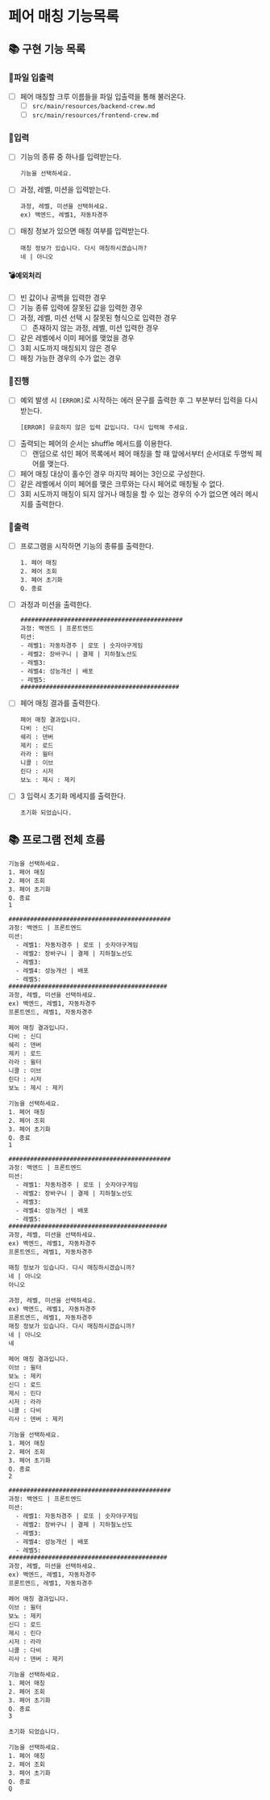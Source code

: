 # 페어 매칭 기능목록

## 📚 구현 기능 목록

### 💫파일 입출력

- [ ] 페어 매칭할 크루 이름들을 파일 입출력을 통해 불러온다.
    - [ ] `src/main/resources/backend-crew.md`
    - [ ] `src/main/resources/frontend-crew.md`

### 💫입력

- [ ] 기능의 종류 중 하나를 입력받는다.
  ```
  기능을 선택하세요.
  ```
- [ ] 과정, 레벨, 미션을 입력받는다.
  ```
  과정, 레벨, 미션을 선택하세요.
  ex) 백엔드, 레벨1, 자동차경주
  ```

- [ ] 매칭 정보가 있으면 매칭 여부를 입력받는다.
  ```
  매칭 정보가 있습니다. 다시 매칭하시겠습니까?
  네 | 아니오
  ```

#### 💣예외처리

- [ ] 빈 값이나 공백을 입력한 경우
- [ ] 기능 종류 입력에 잘못된 값을 입력한 경우
- [ ] 과정, 레벨, 미션 선택 시 잘못된 형식으로 입력한 경우
    - [ ] 존재하지 않는 과정, 레벨, 미션 입력한 경우
- [ ] 같은 레벨에서 이미 페어를 맺었을 경우
- [ ] 3회 시도까지 매칭되지 않은 경우
- [ ] 매칭 가능한 경우의 수가 없는 경우

### 💫진행

- [ ] 예외 발생 시 `[ERROR]`로 시작하는 에러 문구를 출력한 후 그 부분부터 입력을 다시 받는다.
  ```
  [ERROR] 유효하지 않은 입력 값입니다. 다시 입력해 주세요.
  ```
- [ ] 출력되는 페어의 순서는 shuffle 메서드를 이용한다.
    - [ ] 랜덤으로 섞인 페어 목록에서 페어 매칭을 할 때 앞에서부터 순서대로 두명씩 페어를 맺는다.
- [ ] 페어 매칭 대상이 홀수인 경우 마지막 페어는 3인으로 구성한다.
- [ ] 같은 레벨에서 이미 페어를 맺은 크루와는 다시 페어로 매칭될 수 없다.
- [ ] 3회 시도까지 매칭이 되지 않거나 매칭을 할 수 있는 경우의 수가 없으면 에러 메시지를 출력한다.

### 💫출력

- [ ] 프로그램을 시작하면 기능의 종류를 출력한다.
  ```
  1. 페어 매칭
  2. 페어 조회
  3. 페어 초기화
  Q. 종료
  ```
- [ ] 과정과 미션을 출력한다.
  ```
  #############################################
  과정: 백엔드 | 프론트엔드
  미션:
  - 레벨1: 자동차경주 | 로또 | 숫자야구게임
  - 레벨2: 장바구니 | 결제 | 지하철노선도
  - 레벨3:
  - 레벨4: 성능개선 | 배포
  - 레벨5:
  ############################################
  ``` 
- [ ] 페어 매칭 결과를 출력한다.
  ```
  페어 매칭 결과입니다.
  다비 : 신디
  쉐리 : 덴버
  제키 : 로드
  라라 : 윌터
  니콜 : 이브
  린다 : 시저
  보노 : 제시 : 제키
  ```
- [ ] 3 입력시 초기화 메세지를 출력한다.
  ```
  초기화 되었습니다. 
  ```

## 📚 프로그램 전체 흐름

```
기능을 선택하세요.
1. 페어 매칭
2. 페어 조회
3. 페어 초기화
Q. 종료
1

#############################################
과정: 백엔드 | 프론트엔드
미션:
  - 레벨1: 자동차경주 | 로또 | 숫자야구게임
  - 레벨2: 장바구니 | 결제 | 지하철노선도
  - 레벨3: 
  - 레벨4: 성능개선 | 배포
  - 레벨5: 
############################################
과정, 레벨, 미션을 선택하세요.
ex) 백엔드, 레벨1, 자동차경주
프론트엔드, 레벨1, 자동차경주

페어 매칭 결과입니다.
다비 : 신디
쉐리 : 덴버
제키 : 로드
라라 : 윌터
니콜 : 이브
린다 : 시저
보노 : 제시 : 제키

기능을 선택하세요.
1. 페어 매칭
2. 페어 조회
3. 페어 초기화
Q. 종료
1

#############################################
과정: 백엔드 | 프론트엔드
미션:
  - 레벨1: 자동차경주 | 로또 | 숫자야구게임
  - 레벨2: 장바구니 | 결제 | 지하철노선도
  - 레벨3: 
  - 레벨4: 성능개선 | 배포
  - 레벨5: 
############################################
과정, 레벨, 미션을 선택하세요.
ex) 백엔드, 레벨1, 자동차경주
프론트엔드, 레벨1, 자동차경주

매칭 정보가 있습니다. 다시 매칭하시겠습니까?
네 | 아니오
아니오

과정, 레벨, 미션을 선택하세요.
ex) 백엔드, 레벨1, 자동차경주
프론트엔드, 레벨1, 자동차경주
매칭 정보가 있습니다. 다시 매칭하시겠습니까?
네 | 아니오
네

페어 매칭 결과입니다.
이브 : 윌터
보노 : 제키
신디 : 로드
제시 : 린다
시저 : 라라
니콜 : 다비
리사 : 덴버 : 제키

기능을 선택하세요.
1. 페어 매칭
2. 페어 조회
3. 페어 초기화
Q. 종료
2

#############################################
과정: 백엔드 | 프론트엔드
미션:
  - 레벨1: 자동차경주 | 로또 | 숫자야구게임
  - 레벨2: 장바구니 | 결제 | 지하철노선도
  - 레벨3: 
  - 레벨4: 성능개선 | 배포
  - 레벨5: 
############################################
과정, 레벨, 미션을 선택하세요.
ex) 백엔드, 레벨1, 자동차경주
프론트엔드, 레벨1, 자동차경주

페어 매칭 결과입니다.
이브 : 윌터
보노 : 제키
신디 : 로드
제시 : 린다
시저 : 라라
니콜 : 다비
리사 : 덴버 : 제키

기능을 선택하세요.
1. 페어 매칭
2. 페어 조회
3. 페어 초기화
Q. 종료
3

초기화 되었습니다. 

기능을 선택하세요.
1. 페어 매칭
2. 페어 조회
3. 페어 초기화
Q. 종료
Q
```
